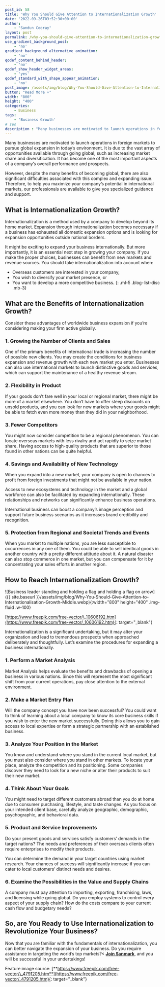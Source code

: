 ```yaml
---
post_id: 58
title: 'Why You Should Give Attention to Internationalization Growth'
date: '2022-09-26T03:52:30+00:00'
author: 
    - "Sandun Cooray"
layout: post
permalink: /why-you-should-give-attention-to-internationalization-growth/
use_gradient_background_post:
    - 'no'
gradient_background_alternative_animation:
    - 'no'
qodef_content_behind_header:
    - 'no'
qodef_show_header_widget_areas:
    - 'yes'
qodef_standard_with_shape_appear_animation:
    - 'no'
post_image: /assets/img/blog/Why-You-Should-Give-Attention-to-Internationalisation-Growth-scaled-post-image.webp
button: "Read More +"
width: "800"
height: "400"
categories:
    - Business
tags:
    - 'Business Growth'
# seo
description : "Many businesses are motivated to launch operations in foreign markets to pursue global expansion in today's environment."
---
```


Many businesses are motivated to launch operations in foreign markets to pursue global expansion in today’s environment. It is due to the vast array of opportunities available through going global, such as increasing market share and diversification. It has become one of the most important aspects of a company’s overall performance and prospects.

However, despite the many benefits of becoming global, there are also significant difficulties associated with this complex and expanding issue. Therefore, to help you maximize your company’s potential in international markets, our professionals are available to give you specialized guidance and support.

## What is Internationalization Growth?

Internationalization is a method used by a company to develop beyond its home market. Expansion through internationalization becomes necessary if a business has exhausted all domestic expansion options and is looking for expansion opportunities outside national borders.

It might be exciting to expand your business internationally. But more importantly, it is an essential next step in growing your company. If you make the proper choices, businesses can benefit from new markets and revenue sources. You should take internationalization into account when:

- Overseas customers are interested in your company,
- You wish to diversify your market presence, or
- You want to develop a more competitive business.
{: .ml-5 .blog-list-disc .mb-3}

## What are the Benefits of Internationalization Growth?

Consider these advantages of worldwide business expansion if you’re considering making your firm active globally.

### 1. Growing the Number of Clients and Sales

One of the primary benefits of international trade is increasing the number of possible new clients. You may create the conditions for business expansion and revenue growth with each new market you enter. Businesses can also use international markets to launch distinctive goods and services, which can support the maintenance of a healthy revenue stream. 

### 2. Flexibility in Product

 If your goods don’t fare well in your local or regional market, there might be more of a market elsewhere. You don’t have to offer steep discounts on unsold products, and you can look for new markets where your goods might be able to fetch even more money than they did in your neighborhood.

### 3. Fewer Competitors

You might now consider competition to be a regional phenomenon. You can locate overseas markets with less rivalry and act rapidly to seize market share. Having access to high-quality products that are superior to those found in other nations can be quite helpful.

### 4. Savings and Availability of New Technology

When you expand into a new market, your company is open to chances to profit from foreign investments that might not be available in your nation.

Access to new ecosystems and technology in the market and a global workforce can also be facilitated by expanding internationally. These relationships and networks can significantly enhance business operations.

International business can boost a company’s image perception and support future business scenarios as it increases brand credibility and recognition.

### 5. Protection from Regional and Societal Trends and Events

When you market to multiple nations, you are less susceptible to occurrences in any one of them. You could be able to sell identical goods in another country with a pretty different attitude about it. A natural disaster can also stop commerce in one market, but you can compensate for it by concentrating your sales efforts in another region.

## How to Reach Internationalization Growth?

![Business leader standing and holding a flag and holding a flag on arrow]({{ site.baseurl }}/assets/img/blog/Why-You-Should-Give-Attention-to-Internationalisation-Growth-Middle.webp){:width="800" height="400" .img-fluid .w-100}

[https://www.freepik.com/free-vector/\_10606192.htm](https://www.freepik.com/free-vector/_10606192.htm){: target="_blank"}


Internationalization is a significant undertaking, but it may alter your organization and lead to tremendous prospects when approached deliberately and thoughtfully. Let’s examine the procedures for expanding a business internationally.

### 1. Perform a Market Analysis

Market Analysis helps evaluate the benefits and drawbacks of opening a business in various nations. Since this will represent the most significant shift from your current operations, pay close attention to the external environment.

### 2. Make a Market Entry Plan

Will the company concept you have now been successful? You could want to think of learning about a local company to know its core business skills if you wish to enter the new market successfully. Doing this allows you to gain access to local expertise or form a strategic partnership with an established business.

### 3. Analyze Your Position in the Market

You know and understand where you stand in the current local market, but you must also consider where you stand in other markets. To locate your place, analyze the competition and its positioning. Some companies discover they need to look for a new niche or alter their products to suit their new market.

### 4. Think About Your Goals

You might need to target different customers abroad than you do at home due to consumer purchasing, lifestyle, and taste changes. As you focus on your intended client base, carefully analyze geographic, demographic, psychographic, and behavioral data.

### 5. Product and Service Improvements

Do your present goods and services satisfy customers’ demands in the target nations? The needs and preferences of their overseas clients often require enterprises to modify their products.

You can determine the demand in your target countries using market research. Your chances of success will significantly increase if you can cater to local customers’ distinct needs and desires.

### 6. Examine the Possibilities in the Value and Supply Chains

A company must pay attention to importing, exporting, franchising, laws, and licensing while going global. Do you employ systems to control every aspect of your supply chain? How do the costs compare to your current cash flow and budgetary needs?

## So, are You Ready to Use Internationalization to Revolutionize Your Business?

Now that you are familiar with the fundamentals of internationalization, you can better navigate the expansion of your business. Do you require assistance in targeting the world’s top markets?< [**Join Sanmark**]({{site.baseurl}}/contact/), and you will be successful in your undertakings!

Feature image source: [**https://www.freepik.com/free-vector/\_4791205.htm**](https://www.freepik.com/free-vector/_4791205.htm){: target="_blank"}
